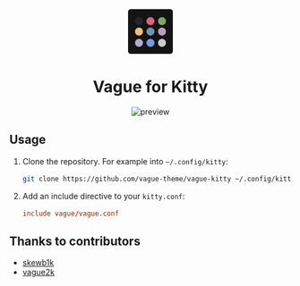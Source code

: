 <div align="center">
  <img height="80" alt="icon" src="https://github.com/vague-theme/vague/blob/main/assets/icon.png?raw=true" />
  <h1>Vague for Kitty</h1>
  <img alt="preview" src="https://github.com/user-attachments/assets/5589f855-fec1-4aea-a833-53b13caf690a" />
</div>

## Usage

1. Clone the repository. For example into `~/.config/kitty`:
   ```sh
   git clone https://github.com/vague-theme/vague-kitty ~/.config/kitty/vague
   ```

2. Add an include directive to your `kitty.conf`:
   ```conf
   include vague/vague.conf
   ```

## Thanks to contributors

- [skewb1k](https://github.com/skewb1k)
- [vague2k](https://github.com/vague2k)

